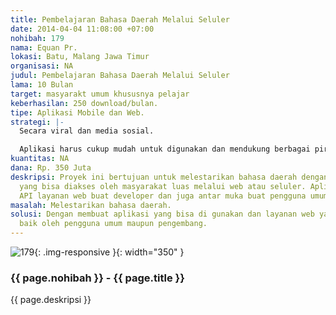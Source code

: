 ```yaml
---
title: Pembelajaran Bahasa Daerah Melalui Seluler
date: 2014-04-04 11:08:00 +07:00
nohibah: 179
nama: Equan Pr.
lokasi: Batu, Malang Jawa Timur
organisasi: NA
judul: Pembelajaran Bahasa Daerah Melalui Seluler
lama: 10 Bulan
target: masyarakt umum khususnya pelajar
keberhasilan: 250 download/bulan.
tipe: Aplikasi Mobile dan Web.
strategi: |-
  Secara viral dan media sosial.

  Aplikasi harus cukup mudah untuk digunakan dan mendukung berbagai piranti mobile.
kuantitas: NA
dana: Rp. 350 Juta
deskripsi: Proyek ini bertujuan untuk melestarikan bahasa daerah dengan membuat aplikasi
  yang bisa diakses oleh masyarakat luas melalui web atau seluler. Aplikasi ini menyediakan
  API layanan web buat developer dan juga antar muka buat pengguna umum.
masalah: Melestarikan bahasa daerah.
solusi: Dengan membuat aplikasi yang bisa di gunakan dan layanan web yang bisa diakses
  baik oleh pengguna umum maupun pengembang.
---
```


![179](/static/img/hibahcms/179.png){: .img-responsive }{: width="350" }

### {{ page.nohibah }} - {{ page.title }}

{{ page.deskripsi }}
